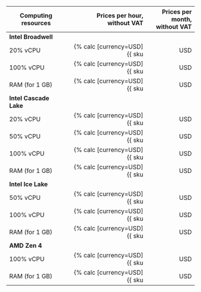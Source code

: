 | Computing resources | Prices per hour,<br>without VAT | Prices per month,<br>without VAT |
|---------------------|--------------------------------:|---------------------------------:|
| **Intel Broadwell**                                                          |
| 20% vCPU               | {% calc [currency=USD] {{ sku|USD|mdb.dataproc.v1.cpu.c20|number }} + {{ sku|USD|compute.vm.cpu.c20|number }} %} | {% calc [currency=USD] {{ sku|USD|mdb.dataproc.v1.cpu.c20|month|number }} + {{ sku|USD|compute.vm.cpu.c20|month|number }} %} |
| 100% vCPU              | {% calc [currency=USD] {{ sku|USD|mdb.dataproc.v1.cpu.c100|number }} + {{ sku|USD|compute.vm.cpu.c100|number }} %} | {% calc [currency=USD] {{ sku|USD|mdb.dataproc.v1.cpu.c100|month|number }} + {{ sku|USD|compute.vm.cpu.c100|month|number }} %} |
| RAM (for 1 GB)          | {% calc [currency=USD] {{ sku|USD|mdb.dataproc.v1.ram|number }} + {{ sku|USD|compute.vm.ram|number }} %} | {% calc [currency=USD] {{ sku|USD|mdb.dataproc.v1.ram|month|number }} + {{ sku|USD|compute.vm.ram|month|number }} %} |
| **Intel Cascade Lake**                                                     |
| 20% vCPU               | {% calc [currency=USD] {{ sku|USD|mdb.dataproc.v2.cpu.c20|number }} + {{ sku|USD|compute.vm.cpu.c20.v2|number }} %} | {% calc [currency=USD] {{ sku|USD|mdb.dataproc.v2.cpu.c20|month|number }} + {{ sku|USD|compute.vm.cpu.c20.v2|month|number }} %} |
| 50% vCPU               | {% calc [currency=USD] {{ sku|USD|mdb.dataproc.v2.cpu.c50|number }} + {{ sku|USD|compute.vm.cpu.50.v2|number }} %} | {% calc [currency=USD] {{ sku|USD|mdb.dataproc.v2.cpu.c50|month|number }} + {{ sku|USD|compute.vm.cpu.50.v2|month|number }} %} |
| 100% vCPU              | {% calc [currency=USD] {{ sku|USD|mdb.dataproc.v2.cpu.c100|number }} + {{ sku|USD|compute.vm.cpu.c100.v2|number }} %} | {% calc [currency=USD] {{ sku|USD|mdb.dataproc.v2.cpu.c100|month|number }} + {{ sku|USD|compute.vm.cpu.c100.v2|month|number }} %} |
| RAM (for 1 GB)          | {% calc [currency=USD] {{ sku|USD|mdb.dataproc.v2.ram|number }} + {{ sku|USD|compute.vm.ram.v2|number }} %} | {% calc [currency=USD] {{ sku|USD|mdb.dataproc.v2.ram|month|number }} + {{ sku|USD|compute.vm.ram.v2|month|number }} %} |
| **Intel Ice Lake**                                                         |
| 50% vCPU               | {% calc [currency=USD] {{ sku|USD|mdb.dataproc.v3.cpu.c50|number }} + {{ sku|USD|compute.vm.cpu.c50.v3|number }} %} | {% calc [currency=USD] {{ sku|USD|mdb.dataproc.v3.cpu.c50|month|number }} + {{ sku|USD|compute.vm.cpu.c50.v3|month|number }} %} |
| 100% vCPU              | {% calc [currency=USD] {{ sku|USD|mdb.dataproc.v3.cpu.c100|number }} + {{ sku|USD|compute.vm.cpu.c100.v3|number }} %} | {% calc [currency=USD] {{ sku|USD|mdb.dataproc.v3.cpu.c100|month|number }} + {{ sku|USD|compute.vm.cpu.c100.v3|month|number }} %} |
| RAM (for 1 GB)          | {% calc [currency=USD] {{ sku|USD|mdb.dataproc.v3.ram|number }} + {{ sku|USD|compute.vm.ram.v3|number }} %} | {% calc [currency=USD] {{ sku|USD|mdb.dataproc.v3.ram|month|number }} + {{ sku|USD|compute.vm.ram.v3|month|number }} %} |
| **AMD Zen 4**                                                                |
| 100% vCPU              | {% calc [currency=USD] {{ sku|USD|mdb.dataproc.v4a.cpu.c100|number }} + {{ sku|USD|compute.vm.cpu.c100.v4a|number }} %} | {% calc [currency=USD] {{ sku|USD|mdb.dataproc.v4a.cpu.c100|month|number }} + {{ sku|USD|compute.vm.cpu.c100.v4a|month|number }} %} |
| RAM (for 1 GB)          | {% calc [currency=USD] {{ sku|USD|mdb.dataproc.v4a.ram|number }} + {{ sku|USD|compute.vm.ram.v4a|number }} %} | {% calc [currency=USD] {{ sku|USD|mdb.dataproc.v4a.ram|month|number }} + {{ sku|USD|compute.vm.ram.v4a|month|number }} %} |